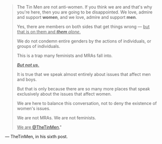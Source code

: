 > The Tin Men are not anti-women.
If you think we are and that's why you're here, then you are going to be disappointed.
We love, admire and support **women**, and we love, admire and support **men**.
            <p>Yes, there are members on both sides that get things wrong &mdash; <u>but that is on them and _**them** alone_.</u></p>
			<p>We do not condemn entire genders by the actions of individuals, or groups of individuals.</p>
			<p>This is a trap many feminists and MRAs fall into.</p>
			<p><u>**_But not us._**</u></p>
			<p>It is true that we speak almost entirely about issues that affect men and boys.</p>
			<p>But that is only because there are so many more places that speak exclusively about the issues that affect women.</p>
			<p>We are here to balance this conversation, not to deny the existence of women's issues.</p>
			<p>We are not MRAs. We are not feminists.</p>
			<p><u>We are [@TheTinMen](https://www.instagram.com/thetinmen/).</u>"</p>
> 
&mdash; TheTinMen, in his sixth post.